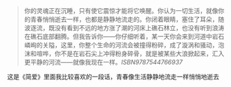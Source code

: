 > 你的灵魂正在沉睡，只有使它震惊才能将它唤醒。你认为一切生活，就像你的青春悄悄逝去一样，也都是静静地流走的。你闭着眼睛，塞住了耳朵，随波逐流，既没有看到不远的地方涨了潮的河床上礁石林立，也没有听到浪涛在礁石底部翻腾。但我告诉你——你仔细听着，某一天你会来到河道中岩石嶙峋的关隘，这里，你整个生命的河流会被撞得粉碎，成了漩涡和骚动，泡沫和喧哗，你不是在岩石尖上冲得粉身碎骨，就是被某些大浪掀起来，汇入更平静的河流——就像我现在一样。*ISBN9787544766937*

这是《简爱》里面我比较喜欢的一段话，青春像生活静静地流走一样悄悄地逝去